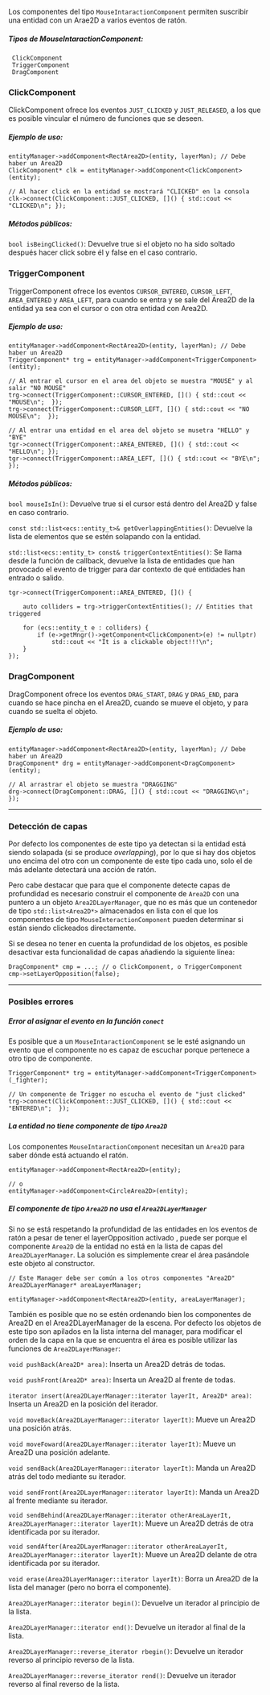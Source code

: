 
Los componentes del tipo `MouseIntaractionComponent` permiten suscribir una entidad con un Arae2D a varios eventos de ratón.

  ##### Tipos de MouseIntaractionComponent:
	 ClickComponent
     TriggerComponent
     DragComponent

### ClickComponent
ClickComponent ofrece los eventos `JUST_CLICKED` y `JUST_RELEASED`, a los que es posible vincular el número de funciones que se deseen.

##### Ejemplo de uso:
```
entityManager->addComponent<RectArea2D>(entity, layerMan); // Debe haber un Area2D
ClickComponent* clk = entityManager->addComponent<ClickComponent>(entity);

// Al hacer click en la entidad se mostrará "CLICKED" en la consola
clk->connect(ClickComponent::JUST_CLICKED, []() { std::cout << "CLICKED\n"; });
```

##### Métodos públicos:

`bool isBeingClicked()`: 
Devuelve true si el objeto no ha sido soltado después hacer click sobre él y false en el caso contrario.

### TriggerComponent
TriggerComponent ofrece los eventos `CURSOR_ENTERED`, `CURSOR_LEFT`, `AREA_ENTERED` y `AREA_LEFT`, para cuando se entra y se sale del Area2D de la entidad ya sea con el cursor o con otra entidad con Area2D.

##### Ejemplo de uso:
```
entityManager->addComponent<RectArea2D>(entity, layerMan); // Debe haber un Area2D
TriggerComponent* trg = entityManager->addComponent<TriggerComponent>(entity);

// Al entrar el cursor en el area del objeto se muestra "MOUSE" y al salir "NO MOUSE"
trg->connect(TriggerComponent::CURSOR_ENTERED, []() { std::cout << "MOUSE\n";  });
trg->connect(TriggerComponent::CURSOR_LEFT, []() { std::cout << "NO MOUSE\n";  });

// Al entrar una entidad en el area del objeto se musetra "HELLO" y "BYE"
tgr->connect(TriggerComponent::AREA_ENTERED, []() { std::cout << "HELLO\n"; });
tgr->connect(TriggerComponent::AREA_LEFT, []() { std::cout << "BYE\n"; });
```

##### Métodos públicos:

`bool mouseIsIn()`:
Devuelve true si el cursor está dentro del Area2D y false en caso contrario.

`const std::list<ecs::entity_t>& getOverlappingEntities()`:
Devuelve la lista de elementos que se estén solapando con la entidad.

`std::list<ecs::entity_t> const& triggerContextEntities()`:
Se llama desde la función de callback, devuelve la lista de entidades que han provocado el evento de trigger para dar contexto de qué entidades han entrado o salido.
```
tgr->connect(TriggerComponent::AREA_ENTERED, []() { 
	
	auto colliders = trg->triggerContextEntities(); // Entities that triggered
	
	for (ecs::entity_t e : colliders) {
		if (e->getMngr()->getComponent<ClickComponent>(e) != nullptr)
			std::cout << "It is a clickable object!!!\n";
	}
});
```

### DragComponent
DragComponent ofrece los eventos `DRAG_START`, `DRAG` y `DRAG_END`, para cuando se hace pincha en el Area2D, cuando se mueve el objeto, y para cuando se suelta el objeto.

##### Ejemplo de uso:
```
entityManager->addComponent<RectArea2D>(entity, layerMan); // Debe haber un Area2D
DragComponent* drg = entityManager->addComponent<DragComponent>(entity);

// Al arrastrar el objeto se muestra "DRAGGING"
drg->connect(DragComponent::DRAG, []() { std::cout << "DRAGGING\n"; });
```

___
### Detección de capas

Por defecto los componentes de este tipo ya detectan si la entidad está siendo solapada (si se produce *overlapping*), por lo que si hay dos objetos uno encima del otro con un componente de este tipo cada uno, solo el de más adelante detectará una acción de ratón. 

Pero cabe destacar que para que el componente detecte capas de profundidad es necesario construir el componente de `Area2D` con una puntero a un objeto `Area2DLayerManager`, que no es más que un contenedor de tipo `std::list<Area2D*>` almacenados en lista con el que los componentes de tipo `MouseInteractionComponent` pueden determinar si están siendo clickeados directamente.

Si se desea no tener en cuenta la profundidad de los objetos, es posible desactivar esta funcionalidad de capas añadiendo la siguiente línea:
```
DragComponent* cmp = ...; // o ClickComponent, o TriggerComponent
cmp->setLayerOpposition(false);
```

___
### Posibles errores
##### Error al asignar el evento en la función `conect`
Es posible que a un `MouseIntaractionComponent` se le esté asignando un evento que el componente no es capaz de escuchar porque pertenece a otro tipo de componente.
```
TriggerComponent* trg = entityManager->addComponent<TriggerComponent>(_fighter);

// Un componente de Trigger no escucha el evento de "just clicked" 
trg->connect(ClickComponent::JUST_CLICKED, []() { std::cout << "ENTERED\n";  });
```

##### La entidad no tiene componente de tipo `Area2D`
Los componentes `MouseIntaractionComponent` necesitan un `Area2D` para saber dónde está actuando el ratón.
```
entityManager->addComponent<RectArea2D>(entity);

// o
entityManager->addComponent<CircleArea2D>(entity);
```

##### El componente de tipo `Area2D` no usa el `Area2DLayerManager`
Si no se está respetando la profundidad de las entidades en los eventos de ratón a pesar de tener el layerOpposition activado , puede ser porque el componente `Area2D` de la entidad no está en la lista de capas del `Area2DLayerManager`. La solución es simplemente crear el área pasándole este objeto al constructor.
```
// Este Manager debe ser común a los otros componentes "Area2D"
Area2DLayerManager* areaLayerManager;

entityManager->addComponent<RectArea2D>(entity, areaLayerManager);
```

También es posible que no se estén ordenando bien los componentes de Area2D en el Area2DLayerManager de la escena. Por defecto los objetos de este tipo son apilados en la lista interna del manager, para modificar el orden de la capa en la que se encuentra el área es posible utilizar las funciones de `Area2DLayerManager`:

`void pushBack(Area2D* area)`:
Inserta un Area2D detrás de todas.

`void pushFront(Area2D* area)`:
Inserta un Area2D al frente de todas.

`iterator insert(Area2DLayerManager::iterator layerIt, Area2D* area)`:
Inserta un Area2D en la posición del iterador.

`void moveBack(Area2DLayerManager::iterator layerIt)`:
Mueve un Area2D una posición atrás.

`void moveFoward(Area2DLayerManager::iterator layerIt)`:
Mueve un Area2D una posición adelante.

`void sendBack(Area2DLayerManager::iterator layerIt)`:
Manda un Area2D atrás del todo mediante su iterador.

`void sendFront(Area2DLayerManager::iterator layerIt)`:
Manda un Area2D al frente mediante su iterador.

`void sendBehind(Area2DLayerManager::iterator otherAreaLayerIt, Area2DLayerManager::iterator layerIt)`:
Mueve un Area2D detrás de otra identificada por su iterador.

`void sendAfter(Area2DLayerManager::iterator otherAreaLayerIt, Area2DLayerManager::iterator layerIt)`:
Mueve un Area2D delante de otra identificada por su iterador.

`void erase(Area2DLayerManager::iterator layerIt)`:
Borra un Area2D de la lista del manager (pero no borra el componente).

`Area2DLayerManager::iterator begin()`:
Devuelve un iterador al principio de la lista.

`Area2DLayerManager::iterator end()`:
Devuelve un iterador al final de la lista.

`Area2DLayerManager::reverse_iterator rbegin()`:
Devuelve un iterador reverso al principio reverso de la lista.

`Area2DLayerManager::reverse_iterator rend()`:
Devuelve un iterador reverso al final reverso de la lista.